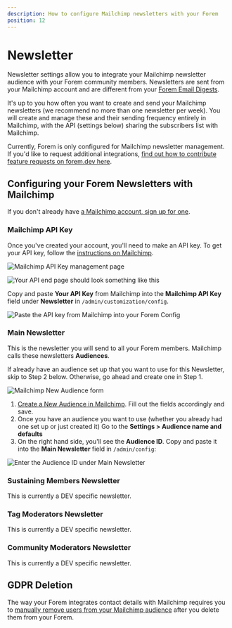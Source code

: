 ```yaml
---
description: How to configure Mailchimp newsletters with your Forem
position: 12
---
```


# Newsletter

Newsletter settings allow you to integrate your Mailchimp newsletter audience with your Forem community members. Newsletters are sent from your Mailchimp account and are different from your [Forem Email Digests](https://admin.forem.com/docs/advanced-customization/config/emails#periodic-email-digest).

It's up to you how often you want to create and send your Mailchimp newsletters (we recommend no more than one newsletter per week). You will create and manage these and their sending frequency entirely in Mailchimp, with the API (settings below) sharing the subscribers list with Mailchimp.

Currently, Forem is only configured for Mailchimp newsletter management. If you'd like to request additional integrations, [find out how to contribute feature requests on forem.dev here](https://admin.forem.com/docs/community-resources/connect_with_forem_builders).

## Configuring your Forem Newsletters with Mailchimp

If you don't already have [a Mailchimp account, sign up for one](https://login.mailchimp.com/signup/).

### Mailchimp API Key

Once you've created your account, you'll need to make an API key. To get your API key, follow the [instructions on Mailchimp](https://mailchimp.com/help/about-api-keys/).

![Mailchimp API Key management page](https://raw.githubusercontent.com/forem/admin-docs/main/static/img/mailchimpAPI.png)

![Your API end page should look something like this](https://raw.githubusercontent.com/forem/admin-docs/main/static/img/mailchimp-api-example.png)

Copy and paste **Your API Key** from Mailchimp into the **Mailchimp API Key** field under **Newsletter** in `/admin/customization/config`.

![Paste the API key from Mailchimp into your Forem Config](https://raw.githubusercontent.com/forem/admin-docs/main/static/img/mailchimpAPItoConfig.png)

### Main Newsletter

This is the newsletter you will send to all your Forem members. Mailchimp calls these newsletters **Audiences**.

If already have an audience set up that you want to use for this Newsletter, skip to Step 2 below. Otherwise, go ahead and create one in Step 1.

![Mailchimp New Audience form](https://raw.githubusercontent.com/forem/admin-docs/main/static/img/mailchimpCreateAudience.png)

1. [Create a New Audience in Mailchimp](https://us12.admin.mailchimp.com/lists/new-list/). Fill out the fields accordingly and save.
2. Once you have an audience you want to use (whether you already had one set up or just created it) Go to the **Settings > Audience name and defaults**
3. On the right hand side, you'll see the **Audience ID**. Copy and paste it into the **Main Newsletter** field in `/admin/config`:

![Enter the Audience ID under Main Newsletter](https://raw.githubusercontent.com/forem/admin-docs/main/static/img/mailchimpMainNewsletterAudienceID.png)

### Sustaining Members Newsletter

This is currently a DEV specific newsletter.

### Tag Moderators Newsletter

This is currently a DEV specific newsletter.

### Community Moderators Newsletter

This is currently a DEV specific newsletter.

## GDPR Deletion

The way your Forem integrates contact details with Mailchimp requires you to [manually remove users from your Mailchimp audience](https://mailchimp.com/help/delete-contacts/) after you delete them from your Forem.

